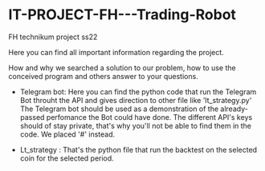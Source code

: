 # IT-PROJECT-FH---Trading-Robot
FH technikum project ss22

Here you can find all important information regarding the project.

How and why we searched a solution to our problem, how to use the conceived program and others answer to your questions.

- Telegram bot:
      Here you can find the python code that run the Telegram Bot throuht the API and gives direction to other file like 'lt_strategy.py'
      The Telegram bot should be used as a demonstration of the already-passed perfomance the Bot could have done.
      The different API's keys should of stay private, that's why you'll not be able to find them in the code. We placed '#' instead.
      
- Lt_strategy :
      That's the python file that run the backtest on the selected coin for the selected period.
